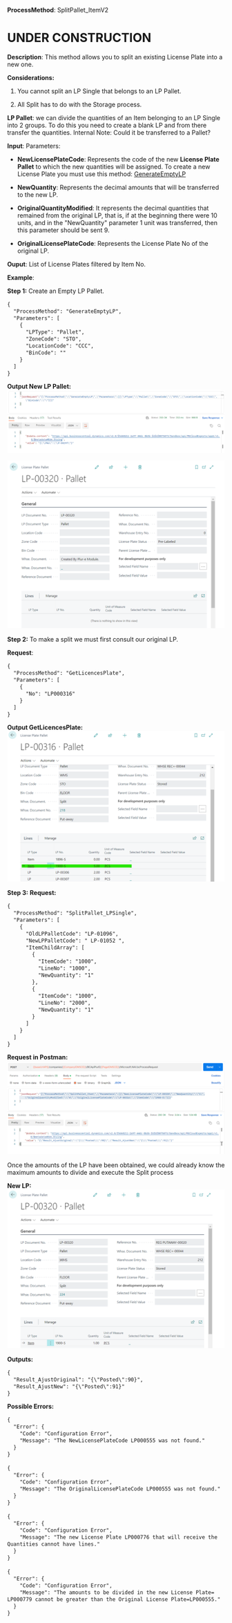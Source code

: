 **ProcessMethod**: SplitPallet_ItemV2

# **UNDER CONSTRUCTION**


**Description**:
This method allows you to split an existing License Plate into a new one.

**Considerations:**

1) You cannot split an LP Single that belongs to an LP Pallet.

2) All Split has to do with the Storage process.


**LP Pallet**: we can divide the quantities of an Item belonging to an LP Single into 2 groups. To do this you need to create a blank LP and from there transfer the quantities.
   Internal Note: Could it be transferred to a Pallet?


**Input**:
Parameters: 
-	**NewLicensePlateCode**: Represents the code of the new **License Plate Pallet** to which the new quantities will be assigned. To create a new License Plate you must use this method:  [GenerateEmptyLP](/Plur%2De/Business-Central/WMS-API/Movements/Splits/GenerateEmptyLP)

-	**NewQuantity**: Represents the decimal amounts that will be transferred to the new LP.
-	**OriginalQuantityModified**: It represents the decimal quantities that remained from the original LP, that is, if at the beginning there were 10 units, and in the "NewQuantity" parameter 1 unit was transferred, then this parameter should be sent 9.
-	**OriginalLicensePlateCode**: Represents the License Plate No of the original LP.

**Ouput**: List of License Plates filtered by Item No.



**Example**:

**Step 1:** 
Create an Empty LP Pallet.

```
{
  "ProcessMethod": "GenerateEmptyLP",
  "Parameters": [
    {
      "LPType": "Pallet",
      "ZoneCode": "STO",
      "LocationCode": "CCC",
      "BinCode": ""
    }
  ]
}
```


**Output New LP Pallet:**
![image.png](/.attachments/image-0f816a7e-2722-4749-bce8-c0fef82e04d6.png)

![image.png](/.attachments/image-31fa6598-ebf2-46f3-92cf-c8604487cee5.png)

**Step 2:**
To make a split we must first consult our original LP.

**Request**:

```
{
  "ProcessMethod": "GetLicencesPlate",
  "Parameters": [
    {
      "No": "LP000316"
    }
  ]
}
```
**Output GetLicencesPlate:**
![image.png](/.attachments/image-4d80cb32-b508-4fef-afcf-3b789eb1515e.png)

**Step 3:**
**Request:**
```
{
  "ProcessMethod": "SplitPallet_LPSingle",
  "Parameters": [
    {
      "OldLPPalletCode": "LP-01096",
      "NewLPPalletCode": " LP-01052 ",
      "ItemChildArray": [
        {
          "ItemCode": "1000",
          "LineNo": "1000",
          "NewQuantity": "1"
        },
        {
          "ItemCode": "1000",
          "LineNo": "2000",
          "NewQuantity": "1"
        }
      ]
    }
  ]
}
```

**Request in Postman:**
![image.png](/.attachments/image-5f5f44a3-8383-42b2-9d5f-31ed0a789f64.png)


Once the amounts of the LP have been obtained, we could already know the maximum amounts to divide and execute the Split process


**New LP:**
![image.png](/.attachments/image-c7914aaf-2ddf-4ee1-b957-9a14014df07d.png)

**Outputs:**
```
{
  "Result_AjustOriginal": "{\"Posted\":90}",
  "Result_AjustNew": "{\"Posted\":91}"
}
```

**Possible Errors:**

```
{
  "Error": {
    "Code": "Configuration Error",
    "Message": "The NewLicensePlateCode LP000555 was not found."
  }
}

{
  "Error": {
    "Code": "Configuration Error",
    "Message": "The OriginalLicensePlateCode LP000555 was not found."
  }
}

{
  "Error": {
    "Code": "Configuration Error",
    "Message": "The new License Plate LP000776 that will receive the Quantities cannot have lines."
  }
}

{
  "Error": {
    "Code": "Configuration Error",
    "Message": "The amounts to be divided in the new License Plate= LP000779 cannot be greater than the Original License Plate=LP000555."
  }
}
```






